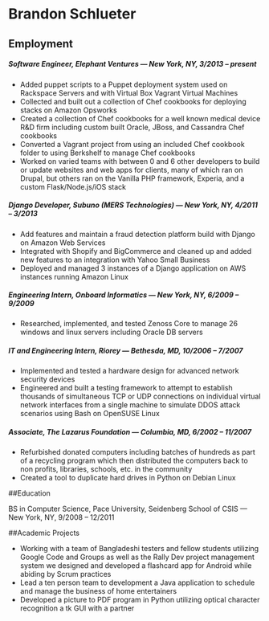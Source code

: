 # Brandon Schlueter

## Employment

##### Software Engineer, Elephant Ventures — New York, NY, 3/2013 – present

- Added puppet scripts to a Puppet deployment system used on Rackspace Servers and with Virtual Box Vagrant Virtual Machines 
- Collected and built out a collection of Chef cookbooks for deploying stacks on Amazon Opsworks
- Created a collection of Chef cookbooks for a well known medical device R&D firm including custom built Oracle, JBoss, and Cassandra Chef cookbooks
- Converted a Vagrant project from using an included Chef cookbook folder to using Berkshelf to manage Chef cookbooks
- Worked on varied teams with between 0 and 6 other developers to build or update websites and web apps for clients, many of which ran on Drupal, but others ran on the Vanilla PHP framework, Experia, and a custom Flask/Node.js/iOS stack

##### Django Developer, Subuno (MERS Technologies) — New York, NY, 4/2011 – 3/2013

- Add features and maintain a fraud detection platform build with Django on Amazon Web Services
- Integrated with Shopify and BigCommerce and cleaned up and added new features to an integration with Yahoo Small Business
- Deployed and managed 3 instances of a Django application on AWS instances running Amazon Linux 

##### Engineering Intern, Onboard Informatics — New York, NY, 6/2009 – 9/2009

- Researched, implemented, and tested Zenoss Core to manage 26 windows and linux servers including Oracle DB servers

##### IT and Engineering Intern, Riorey — Bethesda, MD, 10/2006 – 7/2007

- Implemented and tested a hardware design for advanced network security devices
- Engineered and built a testing framework to attempt to establish thousands of simultaneous TCP or UDP connections on individual virtual network interfaces from a single machine to simulate DDOS attack scenarios using Bash on OpenSUSE Linux
 
##### Associate, The Lazarus Foundation — Columbia, MD, 6/2002 – 11/2007

- Refurbished donated computers including batches of hundreds as part of a recycling program which then distributed the computers back to non profits, libraries, schools, etc. in the community
- Created a tool to duplicate hard drives in Python on Debian Linux


##Education

BS in Computer Science, Pace University, Seidenberg School of CSIS — New York, NY, 9/2008 – 12/2011 

##Academic Projects

- Working with a team of Bangladeshi testers and fellow students utilizing Google Code and Groups as well as the Rally Dev project management system we designed and developed a flashcard app for Android while abiding by Scrum practices
- Lead a ten person team to development a Java application to schedule and manage the business of home entertainers
- Developed a picture to PDF program in Python utilizing optical character recognition  a tk GUI with a partner
